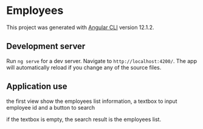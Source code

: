 # Employees

This project was generated with [Angular CLI](https://github.com/angular/angular-cli) version 12.1.2.

## Development server

Run `ng serve` for a dev server. Navigate to `http://localhost:4200/`. The app will automatically reload if you change any of the source files.

## Application use 

the first view  show the employees list information, a textbox to input employee id and a button to search

if the textbox is empty, the search result is the employees list.
